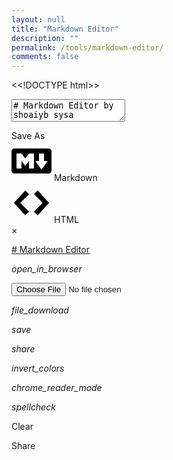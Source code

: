 ```yaml
---
layout: null
title: "Markdown Editor"
description: ""
permalink: /tools/markdown-editor/
comments: false
---
```



<&lt;!DOCTYPE html&gt;>
<html>
  <head>
    <meta charset="UTF-8">
    <title>{{ page.title }} | {{ site.title }}</title>
    <link rel="icon" type="image/png" href="{{ base.url }}/logo.png">
    <link rel="stylesheet" href="https://jbt.github.io/markdown-editor/lib/material-icons.css">
    <link rel="stylesheet" href="https://jbt.github.io/markdown-editor/lib/base16-light.css">
    <link rel="stylesheet" href="https://jbt.github.io/markdown-editor/codemirror/lib/codemirror.css">
    <link rel="stylesheet" href="https://jbt.github.io/markdown-editor/lib/default.css">
    <link rel="stylesheet" href="https://jbt.github.io/markdown-editor/lib/github-markdown.css">
    <link rel="stylesheet" href="https://jbt.github.io/markdown-editor/lib/spell-checker.min.css">
    <link rel="stylesheet" href="https://jbt.github.io/markdown-editor/lib/sweetalert.css">
    <link rel="stylesheet" href="https://jbt.github.io/markdown-editor/index.css">
  </head>
  <body id="toplevel">
    <div id="in"><form><textarea id="code"># Markdown Editor by shoaiyb sysa</textarea></form></div>
    <div id="out" class="markdown-body"></div>
    <div id="menu">
      <span>Save As</span>
      <div id="saveas-markdown">
        <svg height="64" width="64" xmlns="http://www.w3.org/2000/svg">
          <g transform="scale(0.0625)">
            <path d="M950.154 192H73.846C33.127 192 0 225.12699999999995 0 265.846v492.308C0 798.875 33.127 832 73.846 832h876.308c40.721 0 73.846-33.125 73.846-73.846V265.846C1024 225.12699999999995 990.875 192 950.154 192zM576 703.875L448 704V512l-96 123.077L256 512v192H128V320h128l96 128 96-128 128-0.125V703.875zM767.091 735.875L608 512h96V320h128v192h96L767.091 735.875z" />
          </g>
        </svg>
        <span>Markdown</span>
      </div>
      <div id="saveas-html">
        <svg height="64" width="64" xmlns="http://www.w3.org/2000/svg">
          <g transform="scale(0.0625) translate(64,0)">
            <path d="M608 192l-96 96 224 224L512 736l96 96 288-320L608 192zM288 192L0 512l288 320 96-96L160 512l224-224L288 192z" />
          </g>
        </svg>
        <span>HTML</span>
      </div>
      <a id="close-menu">&times;</a>
    </div>
    <div id="navbar">
      <div id="navcontent">
        <a id="logo" href = "https://github.com/jbt/markdown-editor" tooltip = "Check out the code on Github!">
          <p id="title" class="left"># Markdown Editor</p>
        </a>
        <p id="openbutton" title="Open from Disk" class="navbutton left" onclick="document.getElementById('fileInput').click();"><i class="material-icons">open_in_browser</i></p>
        <input id="fileInput" type="file" class="hidden" accept=".md,.mdown,.txt,.markdown"/>
        <p id="savebutton" title="Download" class="navbutton left" onclick="showMenu()"><i class="material-icons">file_download</i></p>
        <p id="browsersavebutton" title="Browser Save (Experimental)" class="navbutton left" onclick="saveInBrowser()"><i class="material-icons">save</i></p>
        <p id="sharebutton" title="Generate Shareable Link" class="navbutton left" onclick="updateHash()"><i class="material-icons">share</i></p>
        <p id="nightbutton" title="Night Mode" class="navbutton left" onclick="toggleNightMode(this)"><i class="material-icons">invert_colors</i></p>
        <p id="readbutton" title="Reading Mode" class="navbutton left" onclick="toggleReadMode(this)"><i class="material-icons">chrome_reader_mode</i></p>
        <p id="spellbutton" title="Spell Check" class="navbutton left selected" onclick="toggleSpellCheck(this)"><i class="material-icons">spellcheck</i></p>
        <p id="newbutton" class="navbutton left hidden" onclick="clearEditor()">Clear</p>
        <p id="sharebutton" class="navbutton left selected hidden">Share</p>
      </div>
    </div>
    <script src="https://jbt.github.io/markdown-editor/lib/markdown-it.js"></script>
    <script src="https://jbt.github.io/markdown-editor/lib/markdown-it-footnote.js"></script>
    <script src="https://jbt.github.io/markdown-editor/lib/highlight.pack.js"></script>
    <script src="https://jbt.github.io/markdown-editor/lib/emojify.js"></script>
    <script src="https://jbt.github.io/markdown-editor/codemirror/lib/codemirror.js"></script>
    <script src="https://jbt.github.io/markdown-editor/codemirror/overlay.js"></script>
    <script src="https://jbt.github.io/markdown-editor/codemirror/xml/xml.js"></script>
    <script src="https://jbt.github.io/markdown-editor/codemirror/markdown/markdown.js"></script>
    <script src="https://jbt.github.io/markdown-editor/codemirror/gfm/gfm.js"></script>
    <script src="https://jbt.github.io/markdown-editor/codemirror/javascript/javascript.js"></script>
    <script src="https://jbt.github.io/markdown-editor/codemirror/css/css.js"></script>
    <script src="https://jbt.github.io/markdown-editor/codemirror/htmlmixed/htmlmixed.js"></script>
    <script src="https://jbt.github.io/markdown-editor/codemirror/lib/util/continuelist.js"></script>
    <script src="https://jbt.github.io/markdown-editor/lib/spell-checker.min.js"></script>
    <script src="https://jbt.github.io/markdown-editor/lib/rawinflate.js"></script>
    <script src="https://jbt.github.io/markdown-editor/lib/rawdeflate.js"></script>
    <script src="https://jbt.github.io/markdown-editor/lib/sweetalert.min.js"></script>
    <script src="https://jbt.github.io/markdown-editor/index.js"></script>
  </body>
</html>
